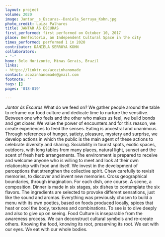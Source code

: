 ```yaml
---
layout: project
volume: 2020
image: Jantar__s_Escuras--Daniela_Serruya_Kohn.jpg
photo_credit: Luiza Palhares
title: JANTAR ÀS ESCURAS
first_performed: first performed on October 10, 2017
place: Benfeitoria, an Independent Cultural Space in the city
times_performed: performed 1 in 2020
contributor: DANIELA SERRUYA KOHN
collaborators:
- "-"
home: Belo Horizonte, Minas Gerais, Brazil
links:
- https://linktr.ee/acozinhanomade
contact: acozinhanomade@gmail.com
footnote: ''
tags: []
pages: '018-019'

---
```




*Jantar às Escuras* What do we feed on? We gather people around the table to reframe our food culture and dedicate time to nurture the sensitive. Between one who feels and the other who makes us feel, we build bonds and get closer. We value the power of encounters and for this reason, we create experiences to feed the senses. Eating is ancestral and unanimous. Through references of hunger, satiety, pleasure, mystery and surprise, we develop actions in which the public is the main agent of these actions to celebrate diversity and sharing. Sociability in tourist spots, exotic spaces, outdoors, with long tables from many places, natural light, sunset and the scent of fresh herb arrangements. The environment is prepared to receive and welcome anyone who is willing to meet and look at their own relationship with food and itself. We invest in the development of perceptions that strengthen the collective spirit.
Chew carefully to revisit memories, to discover and invent new memories. Cross geographical boundaries, through imagination. For each dish, one course. A scene, a composition. Dinner is made in six stages, six dishes to contemplate the six flavors. The ingredients are selected to provoke different sensations, just like the sound and aromas. Everything was previously chosen to build a menu with its own poetics, based on foods produced locally, spices that heat or cool the body, textures and combinations.
To see is to dive deeply and also to give up on seeing. Food Culture is inseparable from the awareness process. We can deconstruct cultural symbols and re-create others. Knowing the food, knowing its root, preserving its root. We eat with our eyes. We eat with our whole bodies.
 

